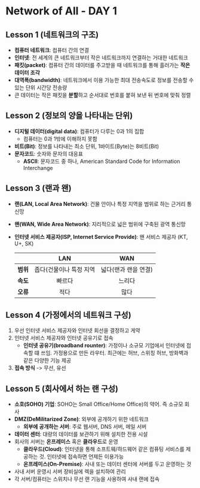 # Network of All - DAY 1

## **Lesson 1 (네트워크의 구조)**
- **컴퓨터 네트워크**: 컴퓨터 간의 연결
- **인터넷**: 전 세계의 큰 네트워크부터 작은 네트워크까지 연결하는 거대한 네트워크
- **패킷(packet)**: 컴퓨터 간의 데이터를 주고받을 때 네트워크를 통해 흘러가는 **작은 데이터 조각**
- **대역폭(bandwidth)**: 네트워크에서 이용 가능한 최대 전송속도로 정보를 전송할 수 있는 단위 시간당 전송량
- 큰 데이터는 작은 패킷을 **분할**하고 순서대로 번호를 붙혀 보낸 뒤 번호에 맞춰 정렬


## **Lesson 2 (정보의 양을 나타내는 단위)**
- **디지털 데이터(digital data)**: 컴퓨터가 다루는 0과 1의 집합
    - 컴퓨터는 0과 1밖에 이해하지 못함
- **비트(Bit)**: 정보를 나타내는 최소 단위, 1바이트(Byte)는 8비트(Bit)
- **문자코드**: 숫자와 문자의 대응표
    - **ASCII**: 문자코드 중 하나, American Standard Code for Information Interchange

## **Lesson 3 (랜과 왠)**
- **랜(LAN, Local Area Network)**: 건물 안이나 특정 지역을 범위로 하는 근거리 통신망
- **왠(WAN, Wide Area Network)**: 지리적으로 넓은 범위에 구축된 광역 통신망
- **인터넷 서비스 제공자(ISP, Internet Service Provide)**: 왠 서비스 제공자 (KT, U+, SK)

    ||**LAN**|**WAN**|
    |:---:|:---:|:---:|
    |**범위**|좁다(건물이나 특정 지역|넓다(랜과 랜을 연결)|
    |**속도**|빠르다|느리다|
    |**오류**|적다|많다|

## **Lesson 4 (가정에서의 네트워크 구성)**
1. 우선 인터넷 서비스 제공자와 인터넷 회선을 결정하고 게약
2. 인터넷 서비스 제공자와 인터넷 공유기로 접속
    - **인터넷 공유기(broadband rounter)**: 가정이나 소규모 기업에서 인터넷에 접속할 떄 쓰임. 가정용으로 만든 라우터. 최근에는 허브, 스위칭 허브, 방화벽과 같은 다양한 기능 제공
3. **접속 방식** -> 무선, 유선

## **Lesson 5 (회사에서 하는 랜 구성)**
- **소호(SOHO) 기업**: SOHO는 Small Office/Home Office)의 약어. 즉 소규모 회사
- **DMZ(DeMilitarized Zone)**: 외부에 공개하기 위한 네트워크
    - **외부에 공개하는 서버**: 주로 웹서버, DNS 서버, 메일 서버
- **데이터 센터**: 대량의 데이터를 보관하기 위해 설치한 전용 시설
- 회사의 서버는 **온프레미스** 혹은 **클라우드**로 운영
    - **클라우드(Cloud)**: 인터넷을 통해 소프트웨/하드웨어 같은 컴퓨팅 서비스를 제공하는 것. 인터넷에 접속하면 언제든 이용가능
    - **온프레미스(On-Premise)**: 사내 또는 데이터 센터에 서버를 두고 운영하는 것
- 사내 서버 운영시 서버 장비실에 렉을 설치하여 관리
- 각 서버/컴퓨터는 스위치나 무선 랜 기능을 사용하여 사내 랜에 접속